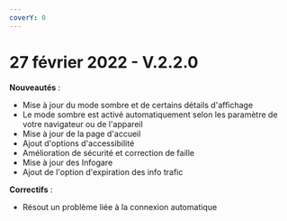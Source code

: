```yaml
---
coverY: 0
---
```


# 27 février 2022 - V.2.2.0

**Nouveautés** :

* Mise à jour du mode sombre et de certains détails d'affichage
* Le mode sombre est activé automatiquement selon les paramètre de votre navigateur ou de l'appareil
* Mise à jour de la page d'accueil
* Ajout d'options d'accessibilité
* Amélioration de sécurité et correction de faille
* Mise à jour des Infogare
* Ajout de l'option d'expiration des info trafic

**Correctifs** :

* Résout un problème liée à la connexion automatique
